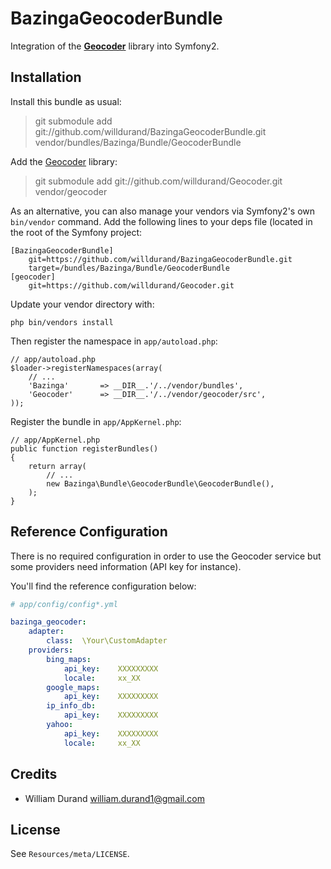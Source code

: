 BazingaGeocoderBundle
=====================

Integration of the [**Geocoder**](http://github.com/willdurand/Geocoder) library into Symfony2.


Installation
------------

Install this bundle as usual:

> git submodule add git://github.com/willdurand/BazingaGeocoderBundle.git vendor/bundles/Bazinga/Bundle/GeocoderBundle

Add the [Geocoder](https://github.com/willdurand/Geocoder) library:

> git submodule add git://github.com/willdurand/Geocoder.git vendor/geocoder

As an alternative, you can also manage your vendors via Symfony2's own `bin/vendor` command.
Add the following lines to your deps file (located in the root of the Symfony project:

    [BazingaGeocoderBundle]
        git=https://github.com/willdurand/BazingaGeocoderBundle.git
        target=/bundles/Bazinga/Bundle/GeocoderBundle
    [geocoder]
        git=https://github.com/willdurand/Geocoder.git

Update your vendor directory with:

    php bin/vendors install

Then register the namespace in `app/autoload.php`:

    // app/autoload.php
    $loader->registerNamespaces(array(
        // ...
        'Bazinga'       => __DIR__.'/../vendor/bundles',
        'Geocoder'      => __DIR__.'/../vendor/geocoder/src',
    ));

Register the bundle in `app/AppKernel.php`:

    // app/AppKernel.php
    public function registerBundles()
    {
        return array(
            // ...
            new Bazinga\Bundle\GeocoderBundle\GeocoderBundle(),
        );
    }


Reference Configuration
-----------------------

There is no required configuration in order to use the Geocoder service but some providers need information (API key for instance).

You'll find the reference configuration below:

``` yaml
# app/config/config*.yml

bazinga_geocoder:
    adapter:
        class:  \Your\CustomAdapter
    providers:
        bing_maps:
            api_key:    XXXXXXXXX
            locale:     xx_XX
        google_maps:
            api_key:    XXXXXXXXX
        ip_info_db:
            api_key:    XXXXXXXXX
        yahoo:
            api_key:    XXXXXXXXX
            locale:     xx_XX
```


Credits
-------

* William Durand <william.durand1@gmail.com>


License
-------

See `Resources/meta/LICENSE`.
